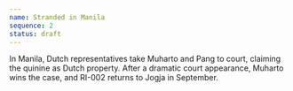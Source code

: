 ```yaml
---
name: Stranded in Manila 
sequence: 2
status: draft
---
```


In Manila, Dutch representatives take Muharto and Pang to court, claiming the quinine as Dutch property. After a dramatic court appearance, Muharto wins the case, and RI-002 returns to Jogja in September. 



